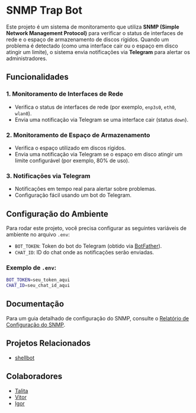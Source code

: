 # SNMP Trap Bot

Este projeto é um sistema de monitoramento que utiliza **SNMP (Simple Network Management Protocol)** para verificar o status de interfaces de rede e o espaço de armazenamento de discos rígidos. Quando um problema é detectado (como uma interface cair ou o espaço em disco atingir um limite), o sistema envia notificações via **Telegram** para alertar os administradores.

## Funcionalidades

### 1. **Monitoramento de Interfaces de Rede**
   - Verifica o status de interfaces de rede (por exemplo, `enp3s0`, `eth0`, `wlan0`).
   - Envia uma notificação via Telegram se uma interface cair (status `down`).

### 2. **Monitoramento de Espaço de Armazenamento**
   - Verifica o espaço utilizado em discos rígidos.
   - Envia uma notificação via Telegram se o espaço em disco atingir um limite configurável (por exemplo, 80% de uso).

### 3. **Notificações via Telegram**
   - Notificações em tempo real para alertar sobre problemas.
   - Configuração fácil usando um bot do Telegram.

## Configuração do Ambiente

Para rodar este projeto, você precisa configurar as seguintes variáveis de ambiente no arquivo `.env`:

- `BOT_TOKEN`: Token do bot do Telegram (obtido via [BotFather](https://core.telegram.org/bots#botfather)).
- `CHAT_ID`: ID do chat onde as notificações serão enviadas.

### Exemplo de `.env`:

```bash
BOT_TOKEN=seu_token_aqui
CHAT_ID=seu_chat_id_aqui
```

## Documentação

Para um guia detalhado de configuração do SNMP, consulte o [Relatório de Configuração do SNMP](https://github.com/Talita-Izabel/snmp-trap-bot/relatorio-snmp-trap.pdf).

## Projetos Relacionados

- [shellbot](https://github.com/shellscriptx/ShellBot.git)

## Colaboradores

- [Talita](https://github.com/Talita-Izabel)
- [Vitor](https://github.com/VitorST1)
- [Igor](https://github.com/IgorAuguusto)